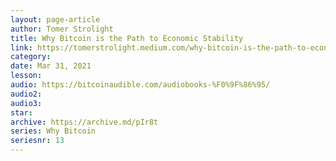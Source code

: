 ```yaml
---
layout: page-article
author: Tomer Strolight
title: Why Bitcoin is the Path to Economic Stability
link: https://tomerstrolight.medium.com/why-bitcoin-is-the-path-to-economic-stability-574abe33542e
category: 
date: Mar 31, 2021
lesson: 
audio: https://bitcoinaudible.com/audiobooks-%F0%9F%86%95/
audio2: 
audio3: 
star: 
archive: https://archive.md/pIr8t
series: Why Bitcoin
seriesnr: 13
---
```

